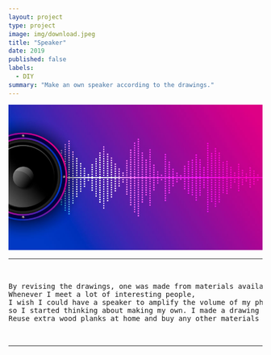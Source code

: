 ```yaml
---
layout: project
type: project
image: img/download.jpeg
title: "Speaker"
date: 2019
published: false
labels:
  - DIY
summary: "Make an own speaker according to the drawings."
---
```


<img class="img-fluid" src="../img/music2.jpeg">


<hr>

<pre>


By revising the drawings, one was made from materials available at home. 
Whenever I meet a lot of interesting people, 
I wish I could have a speaker to amplify the volume of my phone. Buying a speaker was too expensive for me, 
so I started thinking about making my own. I made a drawing of my own speaker by searching on the Internet. 
Reuse extra wood planks at home and buy any other materials you need online.


</pre>

<hr>
